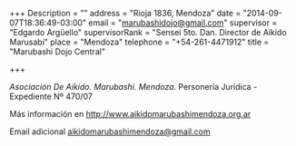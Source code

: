 +++
Description = ""
address = "Rioja 1836, Mendoza"
date = "2014-09-07T18:36:49-03:00"
email = "marubashidojo@gmail.com"
supervisor = "Edgardo Argüello"
supervisorRank = "Sensei 5to. Dan. Director de Aikido Marusabi"
place = "Mendoza"
telephone = "+54-261-4471912"
title = "Marubashi Dojo Central"

+++

*Asociación De Aikido. Marubashi. Mendoza*.
Personería Jurídica - Expediente Nº 470/07

Más información en http://www.aikidomarubashimendoza.org.ar

Email adicional [aikidomarubashimendoza@gmail.com](mailto:aikidomarubashimendoza@gmail.com)
